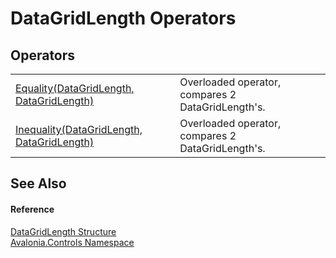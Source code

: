 # DataGridLength Operators




## Operators
<table>
<tr>
<td><a href="M_Avalonia_Controls_DataGridLength_op_Equality">Equality(DataGridLength, DataGridLength)</a></td>
<td>Overloaded operator, compares 2 DataGridLength's.</td>
</tr>
<tr>
<td><a href="M_Avalonia_Controls_DataGridLength_op_Inequality">Inequality(DataGridLength, DataGridLength)</a></td>
<td>Overloaded operator, compares 2 DataGridLength's.</td>
</tr>
</table>

## See Also


#### Reference
<a href="T_Avalonia_Controls_DataGridLength">DataGridLength Structure</a>  
<a href="N_Avalonia_Controls">Avalonia.Controls Namespace</a>  
